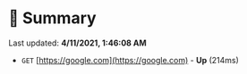 # 📖 Summary
Last updated: **4/11/2021, 1:46:08 AM**

- `GET` [https://google.com](https://google.com) - **Up** (214ms)
